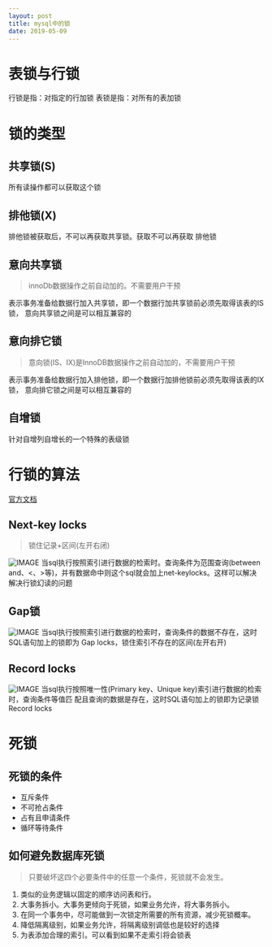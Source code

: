 ```yaml
---
layout: post
title: mysql中的锁
date: 2019-05-09
---
```

# 表锁与行锁
行锁是指：对指定的行加锁
表锁是指：对所有的表加锁
# 锁的类型

## 共享锁(S)
所有读操作都可以获取这个锁
## 排他锁(X)
排他锁被获取后，不可以再获取共享锁。获取不可以再获取 排他锁

## 意向共享锁
> innoDb数据操作之前自动加的。不需要用户干预

表示事务准备给数据行加入共享锁，即一个数据行加共享锁前必须先取得该表的IS锁， 意向共享锁之间是可以相互兼容的
## 意向排它锁
> 意向锁(IS、IX)是InnoDB数据操作之前自动加的，不需要用户干预

表示事务准备给数据行加入排他锁，即一个数据行加排他锁前必须先取得该表的IX锁， 意向排它锁之间是可以相互兼容的

## 自增锁
针对自增列自增长的一个特殊的表级锁


# 行锁的算法
[官方文档](https://dev.mysql.com/doc/refman/8.0/en/innodb-locking.html#innodb-record-locks)
## Next-key locks
> 锁住记录+区间(左开右闭)

![IMAGE](http://cn-isoda-oss.yy.com/admin/video/0CCB3438658BFA3F12E5FFB10F5C051A.jpg)
当sql执行按照索引进行数据的检索时。查询条件为范围查询(between and、<、>等)，并有数据命中则这个sql就会加上net-keylocks。这样可以解决
解决行锁幻读的问题


## Gap锁

![IMAGE](http://cn-isoda-oss.yy.com/admin/video/4A7E9B870489387A22F8DE555B062F58.jpg)
当sql执行按照索引进行数据的检索时，查询条件的数据不存在，这时SQL语句加上的锁即为 Gap locks，锁住索引不存在的区间(左开右开)


## Record locks

![IMAGE](http://cn-isoda-oss.yy.com/admin/video/428588C0B95149A18B75813ADB39EAF0.jpg)
当sql执行按照唯一性(Primary key、Unique key)索引进行数据的检索时，查询条件等值匹 配且查询的数据是存在，这时SQL语句加上的锁即为记录锁Record locks


# 死锁
## 死锁的条件
- 互斥条件
- 不可抢占条件
- 占有且申请条件
- 循环等待条件

## 如何避免数据库死锁
> 只要破坏这四个必要条件中的任意一个条件，死锁就不会发生。

1. 类似的业务逻辑以固定的顺序访问表和行。
2. 大事务拆小。大事务更倾向于死锁，如果业务允许，将大事务拆小。
3. 在同一个事务中，尽可能做到一次锁定所需要的所有资源，减少死锁概率。
4. 降低隔离级别，如果业务允许，将隔离级别调低也是较好的选择
5. 为表添加合理的索引。可以看到如果不走索引将会锁表



